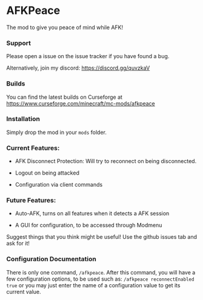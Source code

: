 # AFKPeace

The mod to give you peace of mind while AFK!

### Support
Please open a issue on the issue tracker if you have found a bug.

Alternatively, join my discord: https://discord.gg/quvzkaV

### Builds
You can find the latest builds on Curseforge at https://www.curseforge.com/minecraft/mc-mods/afkpeace

### Installation
Simply drop the mod in your `mods` folder.

### Current Features:
- AFK Disconnect Protection:  Will try to reconnect on being disconnected.

- Logout on being attacked

- Configuration via client commands

### Future Features:
- Auto-AFK, turns on all features when it detects a AFK session

- A GUI for configuration, to be accessed through Modmenu

Suggest things that you think might be useful!  Use the github issues tab and ask for it!

### Configuration Documentation
There is only one command, `/afkpeace`.
After this command, you will have a few configuration options, to be used such as:
`/afkpeace reconnectEnabled true`
or you may just enter the name of a configuration value to get its current value.
